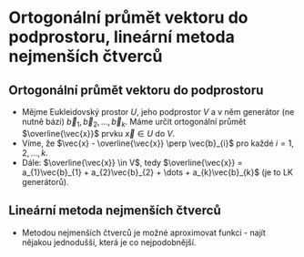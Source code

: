 # Ortogonální průmět vektoru do podprostoru, lineární metoda nejmenších čtverců
## Ortogonální průmět vektoru do podprostoru
- Mějme Eukleidovský prostor $U$, jeho podprostor $V$ a v něm generátor (ne nutně bázi) $\vec{b}_{1}, \vec{b}_{2}, \dots, \vec{b}_{k}$. Máme určit ortogonální průmět $\overline{\vec{x}}$ prvku $\vec{x} \in U$ do $V$.
- Víme, že $\vec{x} - \overline{\vec{x}} \perp \vec{b}_{i}$ pro každé $i = 1, 2, \dots, k$.
- Dále: $\overline{\vec{x}} \in V$, tedy $\overline{\vec{x}} = a_{1}\vec{b}_{1} + a_{2}\vec{b}_{2} + \dots + a_{k}\vec{b}_{k}$  (je to LK generátorů).

## Lineární metoda nejmenších čtverců
- Metodou nejmenších čtverců je možné aproximovat funkci - najít nějakou jednodušší, která je co nejpodobnější.